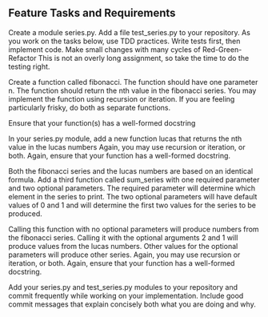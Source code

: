 ## Feature Tasks and Requirements
Create a module series.py.
Add a file test_series.py to your repository. As you work on the tasks below, use TDD practices. Write tests first, then implement code. Make small changes with many cycles of Red-Green-Refactor
This is not an overly long assignment, so take the time to do the testing right.

Create a function called fibonacci. The function should have one parameter n. The function should return the nth value in the fibonacci series. You may implement the function using recursion or iteration. If you are feeling particularly frisky, do both as separate functions.

Ensure that your function(s) has a well-formed docstring

In your series.py module, add a new function lucas that returns the nth value in the lucas numbers Again, you may use recursion or iteration, or both. Again, ensure that your function has a well-formed docstring.

Both the fibonacci series and the lucas numbers are based on an identical formula. Add a third function called sum_series with one required parameter and two optional parameters. The required parameter will determine which element in the series to print. The two optional parameters will have default values of 0 and 1 and will determine the first two values for the series to be produced.

Calling this function with no optional parameters will produce numbers from the fibonacci series. Calling it with the optional arguments 2 and 1 will produce values from the lucas numbers. Other values for the optional parameters will produce other series. Again, you may use recursion or iteration, or both. Again, ensure that your function has a well-formed docstring.

Add your series.py and test_series.py modules to your repository and commit frequently while working on your implementation. Include good commit messages that explain concisely both what you are doing and why.